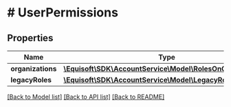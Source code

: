 # # UserPermissions

## Properties

Name | Type | Description | Notes
------------ | ------------- | ------------- | -------------
**organizations** | [**\Equisoft\SDK\AccountService\Model\RolesOnOrganization[]**](RolesOnOrganization.md) |  |
**legacyRoles** | [**\Equisoft\SDK\AccountService\Model\LegacyRoleSchema[]**](LegacyRoleSchema.md) |  |

[[Back to Model list]](../../README.md#models) [[Back to API list]](../../README.md#endpoints) [[Back to README]](../../README.md)
